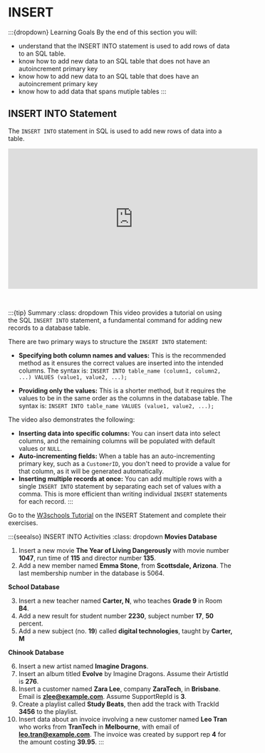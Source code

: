 # INSERT

:::{dropdown} Learning Goals
By the end of this section you will:
- understand that the INSERT INTO statement is used to add rows of data to an SQL table.
- know how to add new data to an SQL table that does not have an autoincrement primary key
- know how to add new data to an SQL table that does have an autoincrement primary key
- know how to add data that spans mutiple tables
:::

## INSERT INTO Statement

The `INSERT INTO` statement in SQL is used to add new rows of data into a table.

<iframe width="560" height="315" src="https://www.youtube-nocookie.com/embed/Dndsh1dcx-U?si=KChEUSIMwcNLoS9l" title="YouTube video player" frameborder="0" allow="accelerometer; autoplay; clipboard-write; encrypted-media; gyroscope; picture-in-picture; web-share" referrerpolicy="strict-origin-when-cross-origin" allowfullscreen></iframe><p>&nbsp</p>

:::{tip} Summary
:class: dropdown
This video provides a tutorial on using the SQL `INSERT INTO` statement, a fundamental command for adding new records to a database table.

There are two primary ways to structure the `INSERT INTO` statement:

- **Specifying both column names and values:** This is the recommended method as it ensures the correct values are inserted into the intended columns. The syntax is:
    `INSERT INTO table_name (column1, column2, ...) VALUES (value1, value2, ...);`

- **Providing only the values:** This is a shorter method, but it requires the values to be in the same order as the columns in the database table. The syntax is:
    `INSERT INTO table_name VALUES (value1, value2, ...);`

The video also demonstrates the following:

- **Inserting data into specific columns:** You can insert data into select columns, and the remaining columns will be populated with default values or `NULL`.
- **Auto-incrementing fields:** When a table has an auto-incrementing primary key, such as a `CustomerID`, you don't need to provide a value for that column, as it will be generated automatically.
- **Inserting multiple records at once:** You can add multiple rows with a single `INSERT INTO` statement by separating each set of values with a comma. This is more efficient than writing individual `INSERT` statements for each record.
:::

Go to the [W3schools Tutorial](https://www.w3schools.com/sql/sql_insert.asp) on the INSERT Statement and complete their exercises.

:::{seealso} INSERT INTO Activities
:class: dropdown
**Movies Database**

1. Insert a new movie **The Year of Living Dangerously** with movie number **1047**, run time of **115** and director number **135**.
2. Add a new member named **Emma Stone**, from **Scottsdale, Arizona**. The last membership number in the database is 5064.

**School Database**

3. Insert a new teacher named **Carter, N**, who teaches **Grade 9** in Room **B4**.
4. Add a new result for student number **2230**, subject number **17**, **50** percent.
5. Add a new subject (no. **19**) called **digital technologies**, taught by **Carter, M**

**Chinook Database**

6. Insert a new artist named **Imagine Dragons**.
7. Insert an album titled **Evolve** by Imagine Dragons. Assume their ArtistId is **276**.
8. Insert a customer named **Zara Lee**, company **ZaraTech**, in **Brisbane**. Email is **zlee@example.com**. Assume SupportRepId is **3**.
9. Create a playlist called **Study Beats**, then add the track with TrackId **3456** to the playlist.
10. Insert data about an invoice involving a new customer named **Leo Tran** who works from **TranTech** in **Melbourne**, with email of **leo.tran@example.com**. The invoice was created by support rep **4** for the amount costing **39.95**.
:::